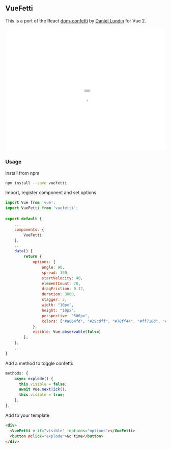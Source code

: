 ## VueFetti

This is a port of the React [dom-confetti](https://github.com/daniel-lundin/dom-confetti) by [Daniel Lundin](https://github.com/daniel-lundin) for Vue 2.

<p align="center">
  <img src=".github/vuefetti-demo.gif">
</p>

### Usage

Install from npm

```bash
npm install --save vuefetti
```

Import, register component and set options

```js
import Vue from 'vue';
import VueFetti from 'vuefetti';

export default {
    ...
    components: {
        VueFetti
    },
    ...
    data() {
        return {
            options: {
                angle: 90,
                spread: 360,
                startVelocity: 40,
                elementCount: 70,
                dragFriction: 0.12,
                duration: 3000,
                stagger: 3,
                width: "10px",
                height: "10px",
                perspective: "500px",
                colors: ["#a864fd", "#29cdff", "#78ff44", "#ff718d", "#fdff6a"],
            },
            visible: Vue.observable(false)
        };
    },
    ...
}
```

Add a method to toggle confetti:

```js
methods: {
    async explode() {
      this.visible = false;
      await Vue.nextTick();
      this.visible = true;
    },
},
```

Add to your template

```html
<div>
  <VueFetti v-if="visible" :options="options"></VueFetti>
  <button @click="explode">Go time</button>
</div>
```
